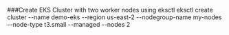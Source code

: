 ###Create EKS Cluster with two worker nodes using eksctl
eksctl create cluster --name demo-eks --region us-east-2 --nodegroup-name my-nodes --node-type t3.small --managed --nodes 2
